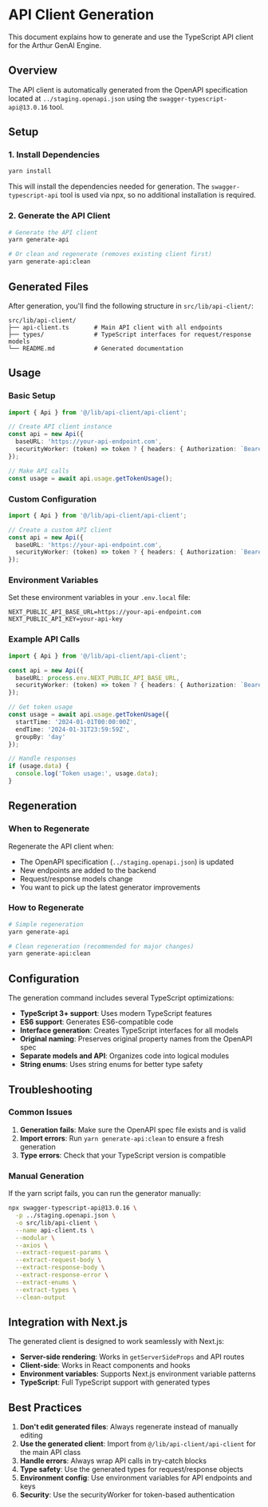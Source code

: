 # API Client Generation

This document explains how to generate and use the TypeScript API client for the Arthur GenAI Engine.

## Overview

The API client is automatically generated from the OpenAPI specification located at `../staging.openapi.json` using the `swagger-typescript-api@13.0.16` tool.

## Setup

### 1. Install Dependencies

```bash
yarn install
```

This will install the dependencies needed for generation. The `swagger-typescript-api` tool is used via npx, so no additional installation is required.

### 2. Generate the API Client

```bash
# Generate the API client
yarn generate-api

# Or clean and regenerate (removes existing client first)
yarn generate-api:clean
```

## Generated Files

After generation, you'll find the following structure in `src/lib/api-client/`:

```
src/lib/api-client/
├── api-client.ts       # Main API client with all endpoints
├── types/              # TypeScript interfaces for request/response models
└── README.md           # Generated documentation
```

## Usage

### Basic Setup

```typescript
import { Api } from '@/lib/api-client/api-client';

// Create API client instance
const api = new Api({
  baseURL: 'https://your-api-endpoint.com',
  securityWorker: (token) => token ? { headers: { Authorization: `Bearer ${token}` } } : {}
});

// Make API calls
const usage = await api.usage.getTokenUsage();
```

### Custom Configuration

```typescript
import { Api } from '@/lib/api-client/api-client';

// Create a custom API client
const api = new Api({
  baseURL: 'https://your-api-endpoint.com',
  securityWorker: (token) => token ? { headers: { Authorization: `Bearer ${token}` } } : {}
});
```

### Environment Variables

Set these environment variables in your `.env.local` file:

```env
NEXT_PUBLIC_API_BASE_URL=https://your-api-endpoint.com
NEXT_PUBLIC_API_KEY=your-api-key
```

### Example API Calls

```typescript
import { Api } from '@/lib/api-client/api-client';

const api = new Api({
  baseURL: process.env.NEXT_PUBLIC_API_BASE_URL,
  securityWorker: (token) => token ? { headers: { Authorization: `Bearer ${token}` } } : {}
});

// Get token usage
const usage = await api.usage.getTokenUsage({
  startTime: '2024-01-01T00:00:00Z',
  endTime: '2024-01-31T23:59:59Z',
  groupBy: 'day'
});

// Handle responses
if (usage.data) {
  console.log('Token usage:', usage.data);
}
```

## Regeneration

### When to Regenerate

Regenerate the API client when:
- The OpenAPI specification (`../staging.openapi.json`) is updated
- New endpoints are added to the backend
- Request/response models change
- You want to pick up the latest generator improvements

### How to Regenerate

```bash
# Simple regeneration
yarn generate-api

# Clean regeneration (recommended for major changes)
yarn generate-api:clean
```

## Configuration

The generation command includes several TypeScript optimizations:

- **TypeScript 3+ support**: Uses modern TypeScript features
- **ES6 support**: Generates ES6-compatible code
- **Interface generation**: Creates TypeScript interfaces for all models
- **Original naming**: Preserves original property names from the OpenAPI spec
- **Separate models and API**: Organizes code into logical modules
- **String enums**: Uses string enums for better type safety

## Troubleshooting

### Common Issues

1. **Generation fails**: Make sure the OpenAPI spec file exists and is valid
2. **Import errors**: Run `yarn generate-api:clean` to ensure a fresh generation
3. **Type errors**: Check that your TypeScript version is compatible

### Manual Generation

If the yarn script fails, you can run the generator manually:

```bash
npx swagger-typescript-api@13.0.16 \
  -p ../staging.openapi.json \
  -o src/lib/api-client \
  --name api-client.ts \
  --modular \
  --axios \
  --extract-request-params \
  --extract-request-body \
  --extract-response-body \
  --extract-response-error \
  --extract-enums \
  --extract-types \
  --clean-output
```

## Integration with Next.js

The generated client is designed to work seamlessly with Next.js:

- **Server-side rendering**: Works in `getServerSideProps` and API routes
- **Client-side**: Works in React components and hooks
- **Environment variables**: Supports Next.js environment variable patterns
- **TypeScript**: Full TypeScript support with generated types

## Best Practices

1. **Don't edit generated files**: Always regenerate instead of manually editing
2. **Use the generated client**: Import from `@/lib/api-client/api-client` for the main API class
3. **Handle errors**: Always wrap API calls in try-catch blocks
4. **Type safety**: Use the generated types for request/response objects
5. **Environment config**: Use environment variables for API endpoints and keys
6. **Security**: Use the securityWorker for token-based authentication
